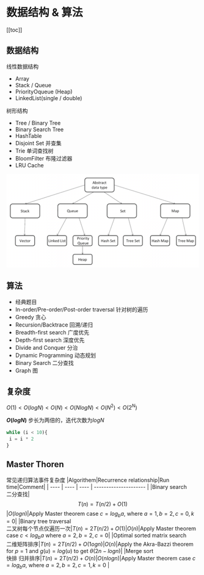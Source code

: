 # 数据结构 & 算法

[[toc]]

## 数据结构

线性数据结构

- Array
- Stack / Queue
- PriorityOqueue (Heap)
- LinkedList(single / double)

树形结构

- Tree / Binary Tree
- Binary Search Tree
- HashTable
- Disjoint Set 并查集
- Trie 单词查找树
- BloomFilter 布隆过滤器
- LRU Cache

![分类](image.png)

## 算法

- 经典题目
- In-order/Pre-order/Post-order traversal 针对树的遍历
- Greedy 贪心
- Recursion/Backtrace 回溯/递归
- Breadth-first search 广度优先
- Depth-first search 深度优先
- Divide and Conquer 分治
- Dynamic Programming 动态规划
- Binary Search 二分查找
- Graph 图

## 复杂度

$O(1) < O(logN) < O(N) < O(NlogN) < O(N^2) < O(2^N)$

**$O(logN)$**
步长为两倍的，迭代次数为$logN$

```js
while (i < 10){
 i = i * 2
}
```

## Master Thoren

常见递归算法事件复杂度
|Algorithem|Recurrence relationship|Run time|Comment|
|  ----  | ----  |  ----  | --------------------- |
|Binary search <br> 二分查找| $$T(n) = T(n/2) + O(1)$$ |$O(log n)$|Apply Master theorem case $c = log_b a$, where $a = 1, b = 2, c = 0, k = 0$|
|Binary tree traversal <br>二叉树每个节点仅遍历一次|$T(n) = 2T(n/2) + O(1)$|$O(n)$|Apply Master theorem case $c < log_b a$ where $a = 2, b = 2, c = 0$|
|Optimal sorted matrix search <br>二维矩阵排序|$T(n) = 2T(n/2) + O(1og n)$|$O(n)$|Apply the Akra-Bazzi theorem for $p = 1$ and $g(u) = log(u)$ to get $\theta(2n - log n)$|
|Merge sort <br>快排 归并排序|$T(n) = 2T(n/2) + O(n)$|$O(nlog n)$|Apply Master theorem case $c = log_b a$, where $a = 2, b = 2, c = 1, k = 0$ |
